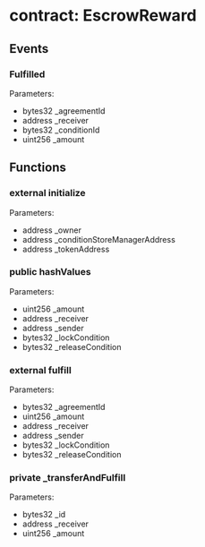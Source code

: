
# contract: EscrowReward


## Events

###  Fulfilled
Parameters:
* bytes32 _agreementId
* address _receiver
* bytes32 _conditionId
* uint256 _amount

## Functions

### external initialize
Parameters:
* address _owner
* address _conditionStoreManagerAddress
* address _tokenAddress

### public hashValues
Parameters:
* uint256 _amount
* address _receiver
* address _sender
* bytes32 _lockCondition
* bytes32 _releaseCondition

### external fulfill
Parameters:
* bytes32 _agreementId
* uint256 _amount
* address _receiver
* address _sender
* bytes32 _lockCondition
* bytes32 _releaseCondition

### private _transferAndFulfill
Parameters:
* bytes32 _id
* address _receiver
* uint256 _amount
